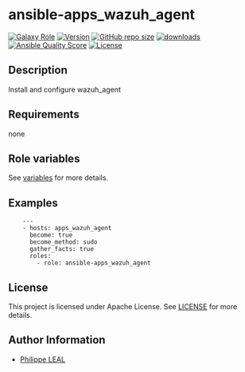 # ansible-apps_wazuh_agent

[![Galaxy Role](https://img.shields.io/badge/galaxy-apps_wazuh_agent-purple?style=flat)](https://galaxy.ansible.com/lotusnoir/apps_wazuh_agent)
[![Version](https://img.shields.io/github/release/lotusnoir/ansible-apps_wazuh_agent.svg)](https://github.com/lotusnoir/ansible-apps_wazuh_agent/releases/latest)
[![GitHub repo size](https://img.shields.io/github/repo-size/lotusnoir/ansible-apps_wazuh_agent?color=orange&style=flat)](https://galaxy.ansible.com/lotusnoir/apps_wazuh_agent)
[![downloads](https://img.shields.io/ansible/role/d/56847)](https://galaxy.ansible.com/lotusnoir/apps_wazuh_agent)
[![Ansible Quality Score](https://img.shields.io/ansible/quality/56847)](https://galaxy.ansible.com/lotusnoir/apps_wazuh_agent)
[![License](https://img.shields.io/badge/license-Apache--2.0-brightgreen?style=flat)](https://opensource.org/licenses/Apache-2.0)

## Description

Install and configure wazuh_agent
## Requirements

none

## Role variables

See [variables](/defaults/main.yml) for more details.

## Examples

        ---
        - hosts: apps_wazuh_agent
          become: true
          become_method: sudo
          gather_facts: true
          roles:
            - role: ansible-apps_wazuh_agent


## License

This project is licensed under Apache License. See [LICENSE](/LICENSE) for more details.

## Author Information

- [Philippe LEAL](https://github.com/lotusnoir)
